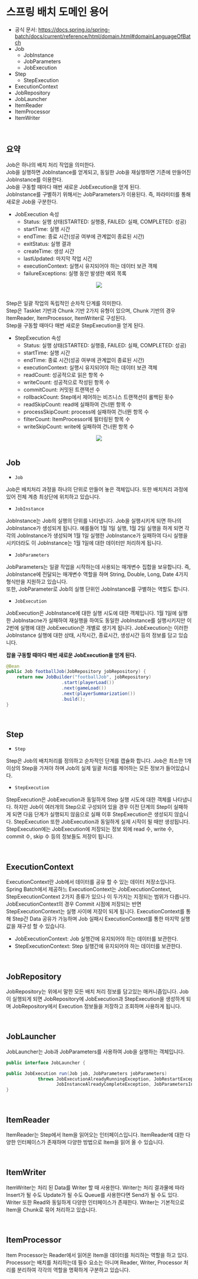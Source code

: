 # 스프링 배치 도메인 용어

 - 공식 문서: https://docs.spring.io/spring-batch/docs/current/reference/html/domain.html#domainLanguageOfBatch
 - Job
    - JobInstance
    - JobParameters
    - JobExecution
 - Step
    - StepExecution
 - ExecutionContext
 - JobRepository
 - JobLauncher
 - ItemReader
 - ItemProcessor
 - ItemWriter

<br/>

## 요약

Job은 하나의 배치 처리 작업을 의미한다.  
Job을 실행하면 JobInstance를 얻게되고, 동일한 Job을 재실행하면 기존에 만들어진 JobInstance를 이용한다.  
Job을 구동할 때마다 매번 새로운 JobExecution을 얻게 된다.  
JobInstance를 구별하기 위해서는 JobParameters가 이용된다. 즉, 파라미터를 통해 새로운 Job을 구분한다.  
 - JobExecution 속성
   - Status: 실행 상태(STARTED: 실행중, FAILED: 실패, COMPLETED: 성공)
   - startTime: 실행 시간
   - endTime: 종료 시간(성공 여부에 관계없이 종료된 시간)
   - exitStatus: 실행 결과
   - createTime: 생성 시간
   - lastUpdated: 마지막 작업 시간
   - executionContext: 실행시 유지되어야 하는 데이터 보관 객체
   - failureExceptions: 실행 동안 발생한 예외 목록

<div align="center">
   <img src="./images/job-heirarchy.png">
</div>
<br/>

Step은 일괄 작업의 독립적인 순차적 단계를 의미한다.  
Step은 Tasklet 기반과 Chunk 기반 2가지 유형이 있으며, Chunk 기반의 경우 ItemReader, ItemProcessor, ItemWriter로 구성된다.  
Step을 구동할 때마다 매번 새로운 StepExecution을 얻게 된다.  
 - StepExecution 속성
   - Status: 실행 상태(STARTED: 실행중, FAILED: 실패, COMPLETED: 성공)
   - startTime: 실행 시간
   - endTime: 종료 시간(성공 여부에 관계없이 종료된 시간)
   - executionContext: 실행시 유지되어야 하는 데이터 보관 객체
   - readCount: 성공적으로 읽은 항목 수
   - writeCount: 성공적으로 작성된 항목 수
   - commitCount: 커밋된 트랜잭션 수
   - rollbackCount: Step에서 제어하는 ​​비즈니스 트랜잭션이 롤백된 횟수
   - readSkipCount: read에 실패하여 건너뛴 항목 수
   - processSkipCount: process에 실패하여 건너뛴 항목 수
   - filterCount: ItemProcessor에 필터링된 항목 수
   - writeSkipCount: write에 실패하여 건너뛴 항목 수

<div align="center">
   <img src="./images/jobHeirarchyWithSteps.png">
</div>

<br/>

## Job

 - `Job`

Job은 배치처리 과정을 하나의 단위로 만들어 놓은 객체입니다. 또한 배치처리 과정에 있어 전체 계층 최상단에 위치하고 있습니다.  

 - `JobInstance`

JobInstance는 Job의 실행의 단위를 나타냅니다. Job을 실행시키게 되면 하나의 JobInstance가 생성되게 됩니다. 예를들어 1월 1일 실행, 1월 2일 실행을 하게 되면 각각의 JobInstance가 생성되며 1월 1일 실행한 JobInstance가 실패하여 다시 실행을 시키더라도 이 JobInstance는 1월 1일에 대한 데이터만 처리하게 됩니다.  

 - `JobParameters`

JobParameters는 일괄 작업을 시작하는데 사용되는 매개변수 집합을 보유합니다. 즉, JobInstance에 전달되는 매개변수 역할을 하며 String, Double, Long, Date 4가지 형식만을 지원하고 있습니다.  
또한, JobParameter로 Job의 실행 단위인 JobInstance를 구별하는 역할도 합니다.  

 - `JobExecution`

JobExecution은 JobInstance에 대한 실행 시도에 대한 객체입니다. 1월 1일에 실행한 JobInstacne가 실패하여 재실행을 하여도 동일한 JobInstance를 실행시키지만 이 2번에 실행에 대한 JobExecution은 개별로 생기게 됩니다. JobExecution는 이러한 JobInstance 실행에 대한 상태, 시작시간, 종료시간, 생성시간 등의 정보를 담고 있습니다.  

__잡을 구동할 때마다 매번 새로운 JobExecution을 얻게 된다.__

```Java
@Bean
public Job footballJob(JobRepository jobRepository) {
    return new JobBuilder("footballJob", jobRepository)
                     .start(playerLoad())
                     .next(gameLoad())
                     .next(playerSummarization())
                     .build();
}
```

<br/>

## Step

 - `Step`

Step은 Job의 배치처리를 정의하고 순차적인 단계를 캡슐화 합니다. Job은 최소한 1개 이상의 Step을 가져야 하며 Job의 실제 일괄 처리를 제어하는 모든 정보가 들어있습니다.  

 - `StepExecution`

StepExecution은 JobExecution과 동일하게 Step 실행 시도에 대한 객체를 나타냅니다. 하지만 Job이 여러개의 Step으로 구성되어 있을 경우 이전 단계의 Step이 실패하게 되면 다음 단계가 실행되지 않음으로 실패 이후 StepExecution은 생성되지 않습니다. StepExecution 또한 JobExecution과 동일하게 실제 시작이 될 때만 생성됩니다. StepExecution에는 JobExecution에 저장되는 정보 외에 read 수, write 수, commit 수, skip 수 등의 정보들도 저장이 됩니다.  

<br/>

## ExecutionContext

ExecutionContext란 Job에서 데이터를 공유 할 수 있는 데이터 저장소입니다. Spring Batch에서 제공하느 ExecutionContext는 JobExecutionContext, StepExecutionContext 2가지 종류가 있으나 이 두가지는 지정되는 범위가 다릅니다. JobExecutionContext의 경우 Commit 시점에 저장되는 반면 StepExecutionContext는 실행 사이에 저장이 되게 됩니다. ExecutionContext를 통해 Step간 Data 공유가 가능하며 Job 실패시 ExecutionContext를 통한 마지막 실행 값을 재구성 할 수 있습니다.  
 - JobExecutionContext: Job 실행간에 유지되어야 하는 데이터를 보관한다.
 - StepExecutionContext: Step 실행간에 유지되어야 하는 데이터를 보관한다.

<br/>

## JobRepository

JobRepository는 위에서 말한 모든 배치 처리 정보를 담고있는 매커니즘입니다. Job이 실행되게 되면 JobRepository에 JobExecution과 StepExecution을 생성하게 되며 JobRepository에서 Execution 정보들을 저장하고 조회하며 사용하게 됩니다.  

<br/>

## JobLauncher

JobLauncher는 Job과 JobParameters를 사용하여 Job을 실행하는 객체입니다.  

```Java
public interface JobLauncher {

public JobExecution run(Job job, JobParameters jobParameters)
            throws JobExecutionAlreadyRunningException, JobRestartException,
                   JobInstanceAlreadyCompleteException, JobParametersInvalidException;
}
```

<br/>

## ItemReader
ItemReader는 Step에서 Item을 읽어오는 인터페이스입니다. ItemReader에 대한 다양한 인터페이스가 존재하며 다양한 방법으로 Item을 읽어 올 수 있습니다.  

<br/>

## ItemWriter
ItemWriter는 처리 된 Data를 Writer 할 때 사용한다. Writer는 처리 결과물에 따라 Insert가 될 수도 Update가 될 수도 Queue를 사용한다면 Send가 될 수도 있다. Writer 또한 Read와 동일하게 다양한 인터페이스가 존재한다. Writer는 기본적으로 Item을 Chunk로 묶어 처리하고 있습니다.  

<br/>

## ItemProcessor
Item Processor는 Reader에서 읽어온 Item을 데이터를 처리하는 역할을 하고 있다. Processor는 배치를 처리하는데 필수 요소는 아니며 Reader, Writer, Processor 처리를 분리하여 각각의 역할을 명확하게 구분하고 있습니다.  

